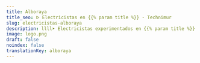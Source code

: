 ```yaml
---
title: Alboraya
title_seo: ᐅ Electricistas en {{% param title %}} - Technimur
slug: electricistas-alboraya
description: llll➤ Electricistas experimentados en {{% param title %}} para todas tus necesidades eléctricas. Servicio rápido, eficaz y de confianza ✅ ¡Contáctanos!
image: logo.png
draft: false
noindex: false
translationKey: alboraya
---
```

